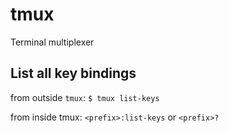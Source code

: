 # tmux

Terminal multiplexer

## List all key bindings

from outside `tmux`: `$ tmux list-keys`

from inside tmux: `<prefix>:list-keys` or `<prefix>?`
